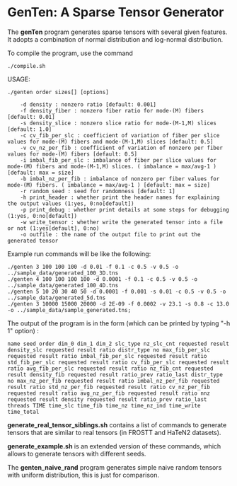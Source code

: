 # GenTen: A Sparse Tensor Generator
The **genTen** program generates sparse tensors with several given features.
It adopts a combination of normal distribution and log-normal distribution.

To compile the program, use the command
```
./compile.sh
```

USAGE: 

```
./genten order sizes[] [options] 
		
	-d density : nonzero ratio [default: 0.001]
	-f density_fiber : nonzero fiber ratio for mode-(M) fibers [default: 0.01]
	-s density_slice : nonzero slice ratio for mode-(M-1,M) slices [default: 1.0]
	-c cv_fib_per_slc : coefficient of variation of fiber per slice values for mode-(M) fibers and mode-(M-1,M) slices [default: 0.5]
	-v cv_nz_per_fib : coefficient of variation of nonzero per fiber values for mode-(M) fibers [default: 0.5]
	-i imbal_fib_per_slc : imbalance of fiber per slice values for mode-(M) fibers and mode-(M-1,M) slices. ( imbalance = max/avg-1 ) [default: max = size]
	-b imbal_nz_per_fib : imbalance of nonzero per fiber values for mode-(M) fibers. ( imbalance = max/avg-1 ) [default: max = size]
	-r random_seed : seed for randomness [default: 1] 
	-h print_header : whether print the header names for explaining the output values (1:yes, 0:no[default])
	-p print_debug : whether print details at some steps for debugging (1:yes, 0:no[default]) 
	-w write_tensor : whether write the generated tensor into a file or not (1:yes[default], 0:no) 
	-o outfile : the name of the output file to print out the generated tensor 

```

Example run commands will be like the following:

```
./genten 3 100 100 100 -d 0.01 -f 0.1 -c 0.5 -v 0.5 -o ../sample_data/generated_100_3D.tns
./genten 4 100 100 100 100 -d 0.0001 -f 0.1 -c 0.5 -v 0.5 -o ../sample_data/generated_100_4D.tns
./genten 5 10 20 30 40 50 -d 0.0001 -f 0.001 -s 0.01 -c 0.5 -v 0.5 -o ../sample_data/generated_5d.tns
./genten 3 10000 15000 20000 -d 2E-09 -f 0.0002 -v 23.1 -s 0.8 -c 13.0 -o ../sample_data/sample_generated.tns;
```

The output of the program is in the form (which can be printed by typing "-h 1" option) :
```
name seed order dim_0 dim_1 dim_2 slc_type nz_slc_cnt requested result density_slc requested result ratio distr_type no max_fib_per_slc requested result ratio imbal_fib_per_slc requested result ratio std_fib_per_slc requested result ratio cv_fib_per_slc requested result ratio avg_fib_per_slc requested result ratio nz_fib_cnt requested result density_fib requested result ratio_prev ratio_last distr_type no max_nz_per_fib requested result ratio imbal_nz_per_fib requested result ratio std_nz_per_fib requested result ratio cv_nz_per_fib requested result ratio avg_nz_per_fib requested result ratio nnz requested result density requested result ratio_prev ratio_last threads TIME time_slc time_fib time_nz time_nz_ind time_write time_total
```

**generate_real_tensor_siblings.sh** contains a list of commands to generate tensors that are similar to real tensors (in FROSTT and HaTeN2 datasets).

**generate_example.sh** is an extended version of these commands, which allows to generate tensors with different seeds.

The **genten_naive_rand** program generates simple naive random tensors with uniform distribution, this is just for comparison.
